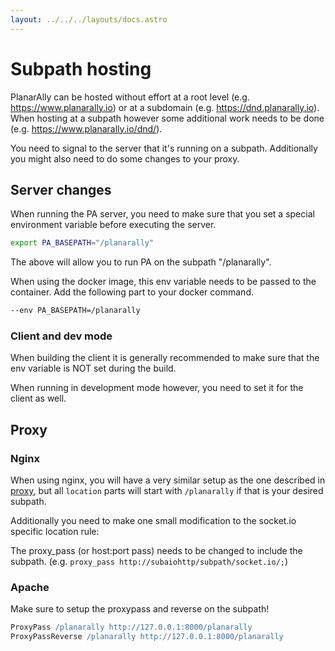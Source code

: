 ```yaml
---
layout: ../../../layouts/docs.astro
---
```


# Subpath hosting

PlanarAlly can be hosted without effort at a root level (e.g. https://www.planarally.io) or at a subdomain (e.g. https://dnd.planarally.io).
When hosting at a subpath however some additional work needs to be done (e.g. https://www.planarally.io/dnd/).

You need to signal to the server that it's running on a subpath. Additionally you might also need to do some changes to your proxy.

## Server changes

When running the PA server, you need to make sure that you set a special environment variable before executing the server.

```bash
export PA_BASEPATH="/planarally"
```

The above will allow you to run PA on the subpath "/planarally".

When using the docker image, this env variable needs to be passed to the container.
Add the following part to your docker command.

```bash
--env PA_BASEPATH=/planarally
```

### Client and dev mode

When building the client it is generally recommended to make sure that the env variable is NOT set during the build.

When running in development mode however, you need to set it for the client as well.

## Proxy

### Nginx

When using nginx, you will have a very similar setup as the one described in [proxy](/server/advanced/proxy/), but all `location` parts will start with `/planarally` if that is your desired subpath.

Additionally you need to make one small modification to the socket.io specific location rule:

The proxy_pass (or host:port pass) needs to be changed to include the subpath. (e.g. `proxy_pass http://subaiohttp/subpath/socket.io/;`)

### Apache

Make sure to setup the proxypass and reverse on the subpath!

```apache
ProxyPass /planarally http://127.0.0.1:8000/planarally
ProxyPassReverse /planarally http://127.0.0.1:8000/planarally
```
